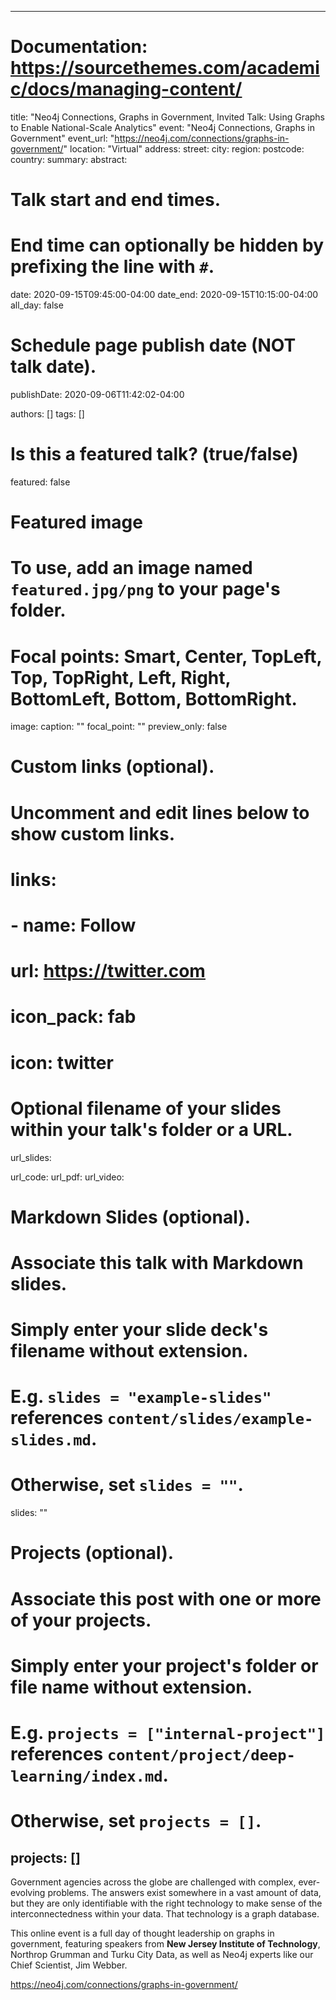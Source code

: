 
---
# Documentation: https://sourcethemes.com/academic/docs/managing-content/

title: "Neo4j Connections, Graphs in Government, Invited Talk: Using Graphs to Enable National-Scale Analytics"
event: "Neo4j Connections, Graphs in Government"
event_url: "https://neo4j.com/connections/graphs-in-government/"
location: "Virtual"
address:
  street:
  city:
  region:
  postcode:
  country:
summary:
abstract:

# Talk start and end times.
#   End time can optionally be hidden by prefixing the line with `#`.
date: 2020-09-15T09:45:00-04:00
date_end: 2020-09-15T10:15:00-04:00
all_day: false

# Schedule page publish date (NOT talk date).
publishDate: 2020-09-06T11:42:02-04:00

authors: []
tags: []

# Is this a featured talk? (true/false)
featured: false

# Featured image
# To use, add an image named `featured.jpg/png` to your page's folder. 
# Focal points: Smart, Center, TopLeft, Top, TopRight, Left, Right, BottomLeft, Bottom, BottomRight.
image:
  caption: ""
  focal_point: ""
  preview_only: false

# Custom links (optional).
#   Uncomment and edit lines below to show custom links.
# links:
# - name: Follow
#   url: https://twitter.com
#   icon_pack: fab
#   icon: twitter

# Optional filename of your slides within your talk's folder or a URL.
url_slides:

url_code:
url_pdf:
url_video:

# Markdown Slides (optional).
#   Associate this talk with Markdown slides.
#   Simply enter your slide deck's filename without extension.
#   E.g. `slides = "example-slides"` references `content/slides/example-slides.md`.
#   Otherwise, set `slides = ""`.
slides: ""

# Projects (optional).
#   Associate this post with one or more of your projects.
#   Simply enter your project's folder or file name without extension.
#   E.g. `projects = ["internal-project"]` references `content/project/deep-learning/index.md`.
#   Otherwise, set `projects = []`.
projects: []
---

Government agencies across the globe are challenged with complex, ever-evolving problems. The answers exist somewhere in a vast amount of data, but they are only identifiable with the right technology to make sense of the interconnectedness within your data. That technology is a graph database.

This online event is a full day of thought leadership on graphs in government, featuring speakers from **New Jersey Institute of Technology**, Northrop Grumman and Turku City Data, as well as Neo4j experts like our Chief Scientist, Jim Webber.

https://neo4j.com/connections/graphs-in-government/
